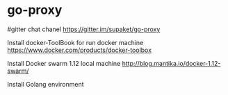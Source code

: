 # go-proxy

#gitter chat chanel
https://gitter.im/supaket/go-proxy

Install docker-ToolBook for run docker machine
https://www.docker.com/products/docker-toolbox

Install Docker swarm 1.12 local machine
http://blog.mantika.io/docker-1.12-swarm/

Install Golang environment
